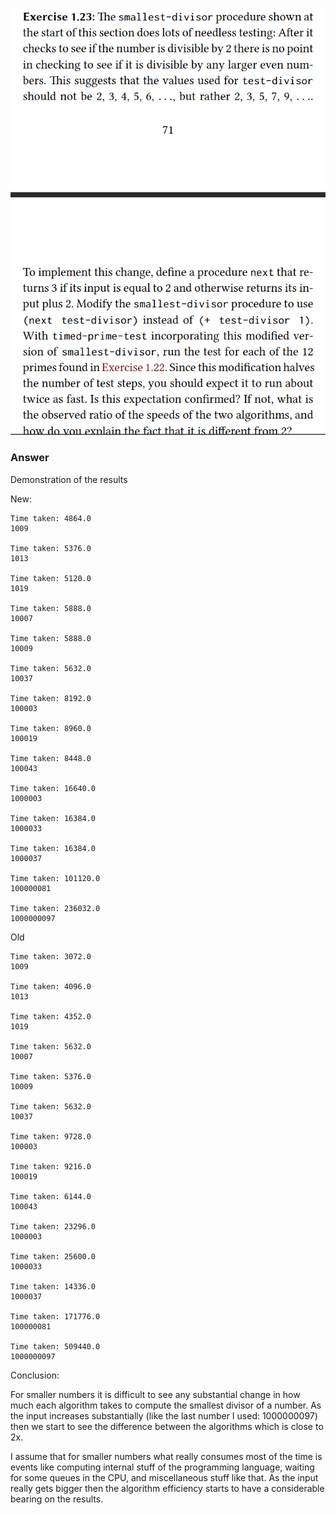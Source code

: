 ![Question](image.png)

### Answer
Demonstration of the results

New:
```
Time taken: 4864.0
1009

Time taken: 5376.0
1013

Time taken: 5120.0
1019

Time taken: 5888.0
10007

Time taken: 5888.0
10009

Time taken: 5632.0
10037

Time taken: 8192.0
100003

Time taken: 8960.0
100019

Time taken: 8448.0
100043

Time taken: 16640.0
1000003

Time taken: 16384.0
1000033

Time taken: 16384.0
1000037

Time taken: 101120.0
100000081

Time taken: 236032.0
1000000097
```

Old
```
Time taken: 3072.0
1009

Time taken: 4096.0
1013

Time taken: 4352.0
1019

Time taken: 5632.0
10007

Time taken: 5376.0
10009

Time taken: 5632.0
10037

Time taken: 9728.0
100003

Time taken: 9216.0
100019

Time taken: 6144.0
100043

Time taken: 23296.0
1000003

Time taken: 25600.0
1000033

Time taken: 14336.0
1000037

Time taken: 171776.0
100000081

Time taken: 509440.0
1000000097
```

Conclusion:

For smaller numbers it is difficult to see any substantial change in how much each algorithm takes to compute the smallest divisor of a number. As the input increases substantially (like the last number I used: 1000000097) then we start to see the difference between the algorithms which is close to 2x.

I assume that for smaller numbers what really consumes most of the time is events like computing internal stuff of the programming language, waiting for some queues in the CPU, and miscellaneous stuff like that. As the input really gets bigger then the algorithm efficiency starts to have a considerable bearing on the results.